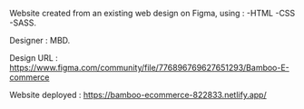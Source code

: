 Website created from an existing web design on Figma, using : 
-HTML 
-CSS 
-SASS.

Designer : MBD.

Design URL : https://www.figma.com/community/file/776896769627651293/Bamboo-E-commerce

Website deployed : https://bamboo-ecommerce-822833.netlify.app/
